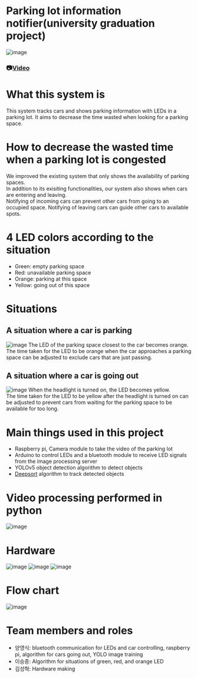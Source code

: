 # Parking lot information notifier(university graduation project)
![image](https://github.com/vacu9708/Smart-CCTV/assets/67142421/37871923-bf0e-4cd0-9b4a-d54b8514b916)

### 📷[Video](https://youtu.be/ZB2DopuROoM)

# What this system is
This system tracks cars and shows parking information with LEDs in a parking lot.
It aims to decrease the time wasted when looking for a parking space.

# How to decrease the wasted time when a parking lot is congested
We improved the existing system that only shows the availability of parking spaces.<br>
In addition to its exisiting functionalities, our system also shows when cars are entering and leaving.<br>
Notifying of incoming cars can prevent other cars from going to an occupied space. Notifying of leaving cars can guide other cars to available spots.

# 4 LED colors according to the situation
- Green: empty parking space
- Red: unavailable parking space
- Orange: parking at this space
- Yellow: going out of this space

# Situations
## A situation where a car is parking
![image](https://user-images.githubusercontent.com/67142421/199556685-d66c4c98-d992-4467-af05-c06ce614fa1f.png)
The LED of the parking space closest to the car becomes orange.<br>
The time taken for the LED to be orange when the car approaches a parking space can be adjusted to exclude cars that are just passing. 

## A situation where a car is going out
![image](https://user-images.githubusercontent.com/67142421/199558068-28ba0193-6c84-4904-af59-bae415942bb6.png)
When the headlight is turned on, the LED becomes yellow.<br>
The time taken for the LED to be yellow after the headlight is turned on can be adjusted to prevent cars from waiting for the parking space to be available for too long. 

# Main things used in this project
* Raspberry pi, Camera module to take the video of the parking lot
* Arduino to control LEDs and a bluetooth module to receive LED signals from the image processing server
* YOLOv5 object detection algorithm to detect objects
* [Deepsort](https://github.com/mikel-brostrom/Yolov5_StrongSORT_OSNet) algorithm to track detected objects

# Video processing performed in python
![image](https://user-images.githubusercontent.com/67142421/199557014-d4a0cc30-5356-413c-bb54-4b832525a188.png)

# Hardware
![image](https://user-images.githubusercontent.com/67142421/199539868-8f2fd9f0-d421-45e3-99ce-8e05fc81f2de.png)
![image](https://user-images.githubusercontent.com/67142421/199559497-c5a9cc73-c009-4ca5-8570-1089452acc06.png)
![image](https://user-images.githubusercontent.com/67142421/199567887-b6c41437-8cea-46c2-967a-4ce99fd23e88.png)

# Flow chart
![image](https://user-images.githubusercontent.com/67142421/199558323-6e1d6e53-c543-4073-bb08-05d97789bbb2.png)

# Team members and roles
- 양영식: bluetooth communication for LEDs and car controlling, raspberry pi, algorithm for cars going out, YOLO image training
- 이승종: Algorithm for situations of green, red, and orange LED
- 김성혁: Hardware making

